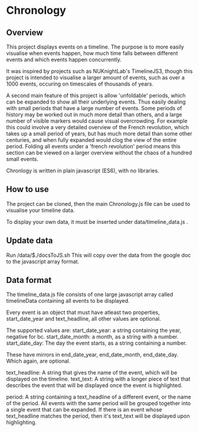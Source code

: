 Chronology
============

## Overview
This project displays events on a timeline. The purpose is to more easily visualise when events happen, how much time falls between different events and which events happen concurrently.

It was inspired by projects such as NUKnightLab's TimelineJS3, though this project is intended to visualise a larger amount of events, such as over a 1000 events, occuring on timescales of thousands of years. 

A second main feature of this project is allow 'unfoldable' periods, which can be expanded to show all their underlying events. Thus easily dealing with small periods that have a large number of events. Some periods of history may be worked out in much more detail than others, and a large number of visible markers would cause visual overcrowding.
For example this could involve a very detailed overview of the French revolution, which takes up a small period of years, but has much more detail than some other centuries, and when fully expanded would clog the view of the entire period. Folding all events under a 'french revolution' period means this section can be viewed on a larger overview without the chaos of a hundred small events.

Chronlogy is written in plain javascript (ES6), with no libraries.


## How to use

The project can be cloned, then the main Chronology.js file can be used to visualise your timeline data.

To display your own data, it must be inserted under data/timeline_data.js  .


## Update data

Run /data/$./docsToJS.sh
This will copy over the data from the google doc to the javascript array format.


## Data format
The timeline_data.js file consists of one large javascript array called timelineData containing all events to be displayed.

Every event is an object that must have atleast two properties, start_date_year and text_headline, all other values are optional.

The supported values are:
start_date_year: a string containing the year, negative for bc.
start_date_month: a month, as a string with a number.
start_date_day: The day the event starts, as a string containing a number.

These have mirrors in end_date_year, end_date_month, end_date_day. Which again, are optional.

text_headline: A string that gives the name of the event, which will be displayed on the timeline.
text_text: A string with a longer piece of text that describes the event that will be displayed once the event is highlighted.

period: A string containing a text_headline of a different event, or the name of the period. All events with the same period will be grouped together into a single event that can be expanded. If there is an event whose text_headline matches the period, then it's text_text will be displayed upon highlighting.

